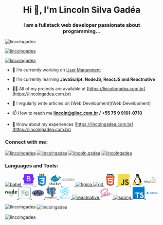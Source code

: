 <h1 align="center">Hi 👋, I'm Lincoln Silva Gadéa</h1>
<h3 align="center">I am a fullstack web developer passionate about programming...</h3>

<p align="left"> <img src="https://komarev.com/ghpvc/?username=lincolngadea&label=Profile%20views&color=0e75b6&style=flat" alt="lincolngadea" /> </p>

<p align="left"> <a href="https://github.com/ryo-ma/github-profile-trophy"><img src="https://github-profile-trophy.vercel.app/?username=lincolngadea" alt="lincolngadea" /></a> </p>

<p align="left"> <a href="https://twitter.com/lincolngadea" target="blank"><img src="https://img.shields.io/twitter/follow/lincolngadea?logo=twitter&style=for-the-badge" alt="lincolngadea" /></a> </p>

- 🔭 I’m currently working on [User Managment](https://github.com/lincolngadea/gerenciador-de-usuarios-javascript)

- 🌱 I’m currently learning **JavaScript, NodeJS, ReactJS and Reactnative**

- 👨‍💻 All of my projects are available at [https://lincolngadea.com.br](https://lincolngadea.com.br)

- 📝 I regularly write articles on [Web Development](Web Development)

- 📫 How to reach me **lincoln@glinc.com.br / +55 75 9 9101-0710**

- 📄 Know about my experiences [https://lincolngadea.com.br](https://lincolngadea.com.br)

<h3 align="left">Connect with me:</h3>
<p align="left">
<a href="https://twitter.com/lincolngadea" target="blank"><img align="center" src="https://cdn.jsdelivr.net/npm/simple-icons@3.0.1/icons/twitter.svg" alt="lincolngadea" height="30" width="40" /></a>
<a href="https://linkedin.com/in/lincolngadea" target="blank"><img align="center" src="https://cdn.jsdelivr.net/npm/simple-icons@3.0.1/icons/linkedin.svg" alt="lincolngadea" height="30" width="40" /></a>
<a href="https://fb.com/lincoln.gadea" target="blank"><img align="center" src="https://cdn.jsdelivr.net/npm/simple-icons@3.0.1/icons/facebook.svg" alt="lincoln.gadea" height="30" width="40" /></a>
<a href="https://instagram.com/lincolngadea" target="blank"><img align="center" src="https://cdn.jsdelivr.net/npm/simple-icons@3.0.1/icons/instagram.svg" alt="lincolngadea" height="30" width="40" /></a>
</p>

<h3 align="left">Languages and Tools:</h3>
<p align="left"> <a href="https://babeljs.io/" target="_blank"> <img src="https://www.vectorlogo.zone/logos/babeljs/babeljs-icon.svg" alt="babel" width="40" height="40"/> </a> <a href="https://getbootstrap.com" target="_blank"> <img src="https://raw.githubusercontent.com/devicons/devicon/master/icons/bootstrap/bootstrap-plain-wordmark.svg" alt="bootstrap" width="40" height="40"/> </a> <a href="https://www.w3schools.com/css/" target="_blank"> <img src="https://raw.githubusercontent.com/devicons/devicon/master/icons/css3/css3-original-wordmark.svg" alt="css3" width="40" height="40"/> </a> <a href="https://www.docker.com/" target="_blank"> <img src="https://raw.githubusercontent.com/devicons/devicon/master/icons/docker/docker-original-wordmark.svg" alt="docker" width="40" height="40"/> </a> <a href="https://expressjs.com" target="_blank"> <img src="https://raw.githubusercontent.com/devicons/devicon/master/icons/express/express-original-wordmark.svg" alt="express" width="40" height="40"/> </a> <a href="https://www.figma.com/" target="_blank"> <img src="https://www.vectorlogo.zone/logos/figma/figma-icon.svg" alt="figma" width="40" height="40"/> </a> <a href="https://git-scm.com/" target="_blank"> <img src="https://www.vectorlogo.zone/logos/git-scm/git-scm-icon.svg" alt="git" width="40" height="40"/> </a> <a href="https://www.w3.org/html/" target="_blank"> <img src="https://raw.githubusercontent.com/devicons/devicon/master/icons/html5/html5-original-wordmark.svg" alt="html5" width="40" height="40"/> </a> <a href="https://developer.mozilla.org/en-US/docs/Web/JavaScript" target="_blank"> <img src="https://raw.githubusercontent.com/devicons/devicon/master/icons/javascript/javascript-original.svg" alt="javascript" width="40" height="40"/> </a> <a href="https://www.linux.org/" target="_blank"> <img src="https://raw.githubusercontent.com/devicons/devicon/master/icons/linux/linux-original.svg" alt="linux" width="40" height="40"/> </a> <a href="https://www.mysql.com/" target="_blank"> <img src="https://raw.githubusercontent.com/devicons/devicon/master/icons/mysql/mysql-original-wordmark.svg" alt="mysql" width="40" height="40"/> </a> <a href="https://nodejs.org" target="_blank"> <img src="https://raw.githubusercontent.com/devicons/devicon/master/icons/nodejs/nodejs-original-wordmark.svg" alt="nodejs" width="40" height="40"/> </a> <a href="https://www.photoshop.com/en" target="_blank"> <img src="https://raw.githubusercontent.com/devicons/devicon/master/icons/photoshop/photoshop-line.svg" alt="photoshop" width="40" height="40"/> </a> <a href="https://www.php.net" target="_blank"> <img src="https://raw.githubusercontent.com/devicons/devicon/master/icons/php/php-original.svg" alt="php" width="40" height="40"/> </a> <a href="https://www.postgresql.org" target="_blank"> <img src="https://raw.githubusercontent.com/devicons/devicon/master/icons/postgresql/postgresql-original-wordmark.svg" alt="postgresql" width="40" height="40"/> </a> <a href="https://reactjs.org/" target="_blank"> <img src="https://raw.githubusercontent.com/devicons/devicon/master/icons/react/react-original-wordmark.svg" alt="react" width="40" height="40"/> </a> <a href="https://reactnative.dev/" target="_blank"> <img src="https://reactnative.dev/img/header_logo.svg" alt="reactnative" width="40" height="40"/> </a> <a href="https://sass-lang.com" target="_blank"> <img src="https://raw.githubusercontent.com/devicons/devicon/master/icons/sass/sass-original.svg" alt="sass" width="40" height="40"/> </a> <a href="https://spring.io/" target="_blank"> <img src="https://www.vectorlogo.zone/logos/springio/springio-icon.svg" alt="spring" width="40" height="40"/> </a> <a href="https://www.typescriptlang.org/" target="_blank"> <img src="https://raw.githubusercontent.com/devicons/devicon/master/icons/typescript/typescript-original.svg" alt="typescript" width="40" height="40"/> </a> <a href="https://webpack.js.org" target="_blank"> <img src="https://raw.githubusercontent.com/devicons/devicon/d00d0969292a6569d45b06d3f350f463a0107b0d/icons/webpack/webpack-original-wordmark.svg" alt="webpack" width="40" height="40"/> </a> </p>

<p><img align="left" src="https://github-readme-stats.vercel.app/api/top-langs?username=lincolngadea&show_icons=true&locale=en&layout=compact" alt="lincolngadea" /></p>

<p>&nbsp;<img align="center" src="https://github-readme-stats.vercel.app/api?username=lincolngadea&show_icons=true&locale=en" alt="lincolngadea" /></p>

<p><img align="center" src="https://github-readme-streak-stats.herokuapp.com/?user=lincolngadea&" alt="lincolngadea" /></p>


